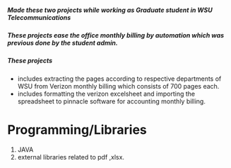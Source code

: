 ##### Made these two projects while working as Graduate student in WSU Telecommunications
##### These projects ease the office monthly billing by automation which was previous done by the student admin.
##### These projects 
  * includes extracting the pages according to respective departments of WSU from Verizon monthly billing which consists of 700 pages each.
  * includes formatting the verizon excelsheet and importing the spreadsheet to pinnacle software for accounting monthly billing.

# Programming/Libraries

1. JAVA
2. external libraries related to pdf ,xlsx.
